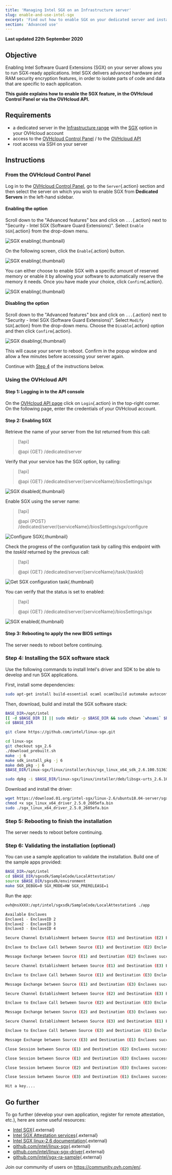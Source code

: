 ```yaml
---
title: 'Managing Intel SGX on an Infrastructure server'
slug: enable-and-use-intel-sgx
excerpt: 'Find out how to enable SGX on your dedicated server and install the Linux SGX software stack'
section: 'Advanced use'
---
```


**Last updated 22th September 2020**

## Objective

Enabling Intel Software Guard Extensions (SGX) on your server allows you to run SGX-ready applications. Intel SGX delivers advanced hardware and RAM security encryption features, in order to isolate parts of code and data that are specific to each application.

**This guide explains how to enable the SGX feature, in the OVHcloud Control Panel or via the OVHcloud API.**

## Requirements

- a dedicated server in the [Infrastructure range](https://www.ovhcloud.com/en-ie/bare-metal/infra/) with the [SGX](https://www.ovhcloud.com/en-ie/bare-metal/intel-software-guard-extensions/) option in your OVHcloud account
- access to the [OVHcloud Control Panel](https://www.ovh.com/auth/?action=gotomanager) / to the [OVHcloud API](https://api.ovh.com/console/)
- root access via SSH on your server

## Instructions

### From the OVHcloud Control Panel

Log in to the [OVHcloud Control Panel](https://www.ovh.com/auth/?action=gotomanager), go to the `Server`{.action} section and then select the server on which you wish to enable SGX from **Dedicated Servers** in the left-hand sidebar.

#### Enabling the option

Scroll down to the "Advanced features" box and click on `...`{.action} next to "Security - Intel SGX (Software Guard Extensions)". Select `Enable SGX`{.action} from the drop-down menu.

![SGX enabling](images/enable_sgx.png){.thumbnail}

On the following screen, click the `Enable`{.action} button.

![SGX enabling](images/enable_sgx2.png){.thumbnail}

You can either choose to enable SGX with a specific amount of reserved memory or enable it by allowing your software to automatically reserve the memory it needs. Once you have made your choice, click `Confirm`{.action}.

![SGX enabling](images/manage_sgx.png){.thumbnail}

#### Disabling the option

Scroll down to the "Advanced features" box and click on `...`{.action} next to "Security - Intel SGX (Software Guard Extensions)". Select `Modify SGX`{.action} from the drop-down menu. Choose the `Disable`{.action} option and then click `Confirm`{.action}.

![SGX disabling](images/disable_sgx.png){.thumbnail}  

This will cause your server to reboot. Confirm in the popup window and allow a few minutes before accessing your server again.

Continue with [Step 4](./#step-4-installing-the-sgx-software-stack_1) of the instructions below.

### Using the OVHcloud API

#### Step 1: Logging in to the API console

On the [OVHcloud API page](https://api.ovh.com/console/) click on `Login`{.action} in the top-right corner. On the following page, enter the credentials of your OVHcloud account.

#### Step 2: Enabling SGX

Retrieve the name of your server from the list returned from this call:

> [!api]
>
> @api {GET} /dedicated/server

Verify that your service has the SGX option, by calling: 

> [!api]
>
> @api {GET} /dedicated/server/{serviceName}/biosSettings/sgx

![SGX disabled](images/get-disabled.png){.thumbnail}

Enable SGX using the server name:

> [!api]
>
> @api {POST} /dedicated/server/{serviceName}/biosSettings/sgx/configure

![Configure SGX](images/post-configure.png){.thumbnail}

Check the progress of the configuration task by calling this endpoint with the *taskId* returned by the previous call:

> [!api]
>
> @api {GET} /dedicated/server/{serviceName}/task/{taskId}

![Get SGX configuration task](images/get-task.png){.thumbnail}

You can verify that the status is set to enabled:

> [!api]
>
> @api {GET} /dedicated/server/{serviceName}/biosSettings/sgx

![SGX enabled](images/get-enabled.png){.thumbnail}

#### Step 3: Rebooting to apply the new BIOS settings

The server needs to reboot before continuing.

### Step 4: Installing the SGX software stack

Use the following commands to install Intel's driver and SDK to be able to develop and run SGX applications.  

First, install some dependencies:

```bash
sudo apt-get install build-essential ocaml ocamlbuild automake autoconf libtool wget python libssl-dev libcurl4-openssl-dev protobuf-compiler libprotobuf-dev debhelper cmake git
```

Then, download, build and install the SGX software stack:

```bash
BASE_DIR=/opt/intel
[[ -d $BASE_DIR ]] || sudo mkdir -p $BASE_DIR && sudo chown `whoami` $BASE_DIR
cd $BASE_DIR

git clone https://github.com/intel/linux-sgx.git

cd linux-sgx
git checkout sgx_2.6
./download_prebuilt.sh
make -j 6
make sdk_install_pkg -j 6
make deb_pkg -j 6
$BASE_DIR/linux-sgx/linux/installer/bin/sgx_linux_x64_sdk_2.6.100.51363.bin --prefix=$BASE_DIR/

sudo dpkg -i $BASE_DIR/linux-sgx/linux/installer/deb/libsgx-urts_2.6.100.51363-bionic1_amd64.deb $BASE_DIR/linux-sgx/linux/installer/deb/libsgx-enclave-common_2.6.100.51363-bionic1_amd64.deb
```

Download and install the driver:

```bash
wget https://download.01.org/intel-sgx/linux-2.6/ubuntu18.04-server/sgx_linux_x64_driver_2.5.0_2605efa.bin
chmod +x sgx_linux_x64_driver_2.5.0_2605efa.bin
sudo ./sgx_linux_x64_driver_2.5.0_2605efa.bin
```

### Step 5: Rebooting to finish the installation

The server needs to reboot before continuing.

### Step 6: Validating the installation (optional)

You can use a sample application to validate the installation. Build one of the sample apps provided:

```bash
BASE_DIR=/opt/intel
cd $BASE_DIR/sgxsdk/SampleCode/LocalAttestation/
source $BASE_DIR/sgxsdk/environment
make SGX_DEBUG=0 SGX_MODE=HW SGX_PRERELEASE=1
```

Run the app:

```bash
ovh@nsXXXX:/opt/intel/sgxsdk/SampleCode/LocalAttestation$ ./app 

Available Enclaves
Enclave1 - EnclaveID 2
Enclave2 - EnclaveID 3
Enclave3 - EnclaveID 4

Secure Channel Establishment between Source (E1) and Destination (E2) Enclaves successful !!!

Enclave to Enclave Call between Source (E1) and Destination (E2) Enclaves successful !!!

Message Exchange between Source (E1) and Destination (E2) Enclaves successful !!!

Secure Channel Establishment between Source (E1) and Destination (E3) Enclaves successful !!!

Enclave to Enclave Call between Source (E1) and Destination (E3) Enclaves successful !!!

Message Exchange between Source (E1) and Destination (E3) Enclaves successful !!!

Secure Channel Establishment between Source (E2) and Destination (E3) Enclaves successful !!!

Enclave to Enclave Call between Source (E2) and Destination (E3) Enclaves successful !!!

Message Exchange between Source (E2) and Destination (E3) Enclaves successful !!!

Secure Channel Establishment between Source (E3) and Destination (E1) Enclaves successful !!!

Enclave to Enclave Call between Source (E3) and Destination (E1) Enclaves successful !!!

Message Exchange between Source (E3) and Destination (E1) Enclaves successful !!!

Close Session between Source (E1) and Destination (E2) Enclaves successful !!!

Close Session between Source (E1) and Destination (E3) Enclaves successful !!!

Close Session between Source (E2) and Destination (E3) Enclaves successful !!!

Close Session between Source (E3) and Destination (E1) Enclaves successful !!!

Hit a key....
```

## Go further

To go further (develop your own application, register for remote attestation, etc.), here are some useful resources:

- [Intel SGX](https://software.intel.com/en-us/sgx){.external}
- [Intel SGX Attestation services](https://software.intel.com/en-us/sgx/attestation-services){.external}
- [Intel SGX linux-2.6 documentation](https://download.01.org/intel-sgx/linux-2.6/docs/){.external}
- [github.com/intel/linux-sgx](https://github.com/intel/linux-sgx){.external}
- [github.com/intel/linux-sgx-driver](https://github.com/intel/linux-sgx-driver){.external}
- [github.com/intel/sgx-ra-sample](https://github.com/intel/sgx-ra-sample){.external}

Join our community of users on <https://community.ovh.com/en/>.
